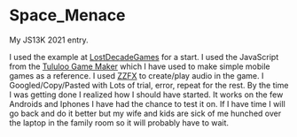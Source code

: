 # Space_Menace
My JS13K  2021 entry. 

I used the example at  [LostDecadeGames](http://www.lostdecadegames.com/how-to-make-a-simple-html5-canvas-game/) for a start.
I used the JavaScript from the [Tululoo Game Maker](http://tululoo.com/) which I have used to make simple mobile games as a reference.  I used [ZZFX](https://killedbyapixel.github.io/ZzFX/) to create/play audio in the game.  I Googled/Copy/Pasted with Lots
of trial, error, repeat for the rest.  By the time I was getting done I realized how I should have started.  It works on the few Androids and Iphones I have had the chance to test it on.  If I have time I will go back and do it better but my wife and kids are sick of me hunched over the laptop in the family room so it will probably have to wait.
